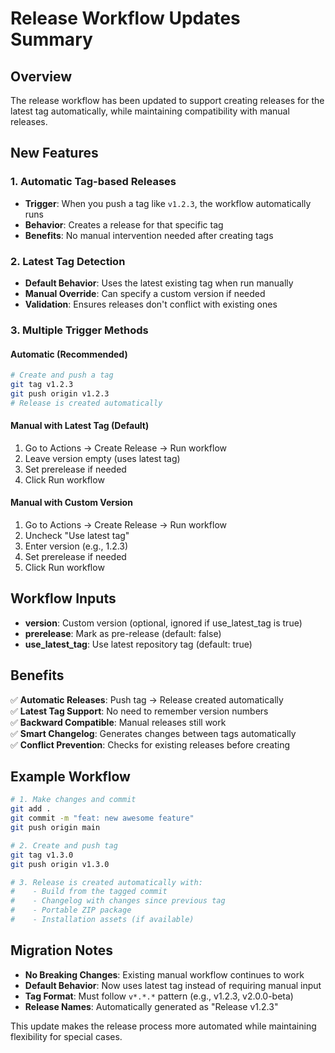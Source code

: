 # Release Workflow Updates Summary

## Overview

The release workflow has been updated to support creating releases for the latest tag automatically, while maintaining compatibility with manual releases.

## New Features

### 1. Automatic Tag-based Releases

- **Trigger**: When you push a tag like `v1.2.3`, the workflow automatically runs
- **Behavior**: Creates a release for that specific tag
- **Benefits**: No manual intervention needed after creating tags

### 2. Latest Tag Detection

- **Default Behavior**: Uses the latest existing tag when run manually
- **Manual Override**: Can specify a custom version if needed
- **Validation**: Ensures releases don't conflict with existing ones

### 3. Multiple Trigger Methods

#### Automatic (Recommended)

```bash
# Create and push a tag
git tag v1.2.3
git push origin v1.2.3
# Release is created automatically
```

#### Manual with Latest Tag (Default)

1. Go to Actions → Create Release → Run workflow
2. Leave version empty (uses latest tag)
3. Set prerelease if needed
4. Click Run workflow

#### Manual with Custom Version

1. Go to Actions → Create Release → Run workflow
2. Uncheck "Use latest tag"
3. Enter version (e.g., 1.2.3)
4. Set prerelease if needed
5. Click Run workflow

## Workflow Inputs

- **version**: Custom version (optional, ignored if use_latest_tag is true)
- **prerelease**: Mark as pre-release (default: false)
- **use_latest_tag**: Use latest repository tag (default: true)

## Benefits

✅ **Automatic Releases**: Push tag → Release created automatically  
✅ **Latest Tag Support**: No need to remember version numbers  
✅ **Backward Compatible**: Manual releases still work  
✅ **Smart Changelog**: Generates changes between tags automatically  
✅ **Conflict Prevention**: Checks for existing releases before creating

## Example Workflow

```bash
# 1. Make changes and commit
git add .
git commit -m "feat: new awesome feature"
git push origin main

# 2. Create and push tag
git tag v1.3.0
git push origin v1.3.0

# 3. Release is created automatically with:
#    - Build from the tagged commit
#    - Changelog with changes since previous tag
#    - Portable ZIP package
#    - Installation assets (if available)
```

## Migration Notes

- **No Breaking Changes**: Existing manual workflow continues to work
- **Default Behavior**: Now uses latest tag instead of requiring manual input
- **Tag Format**: Must follow `v*.*.*` pattern (e.g., v1.2.3, v2.0.0-beta)
- **Release Names**: Automatically generated as "Release v1.2.3"

This update makes the release process more automated while maintaining flexibility for special cases.
